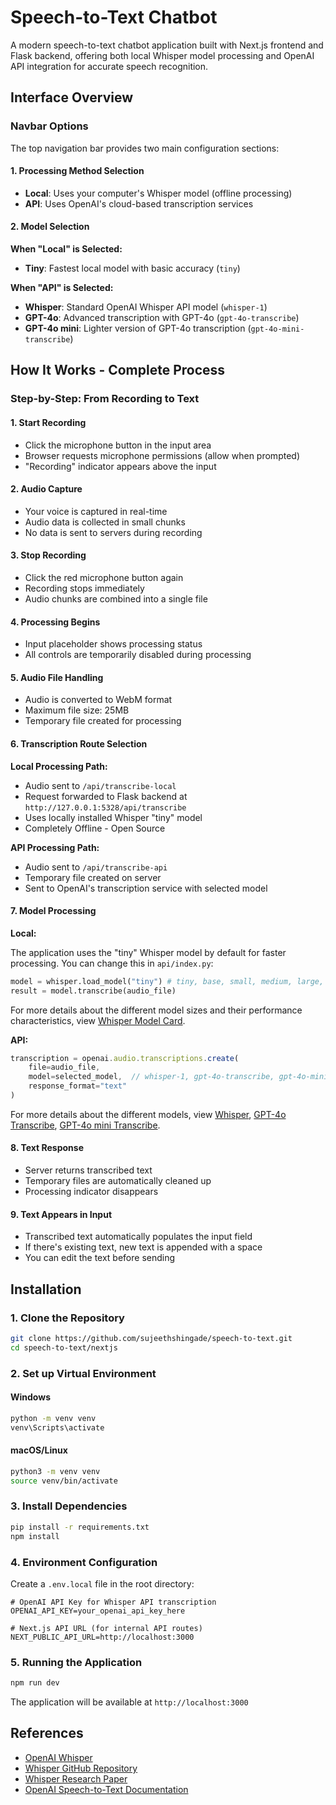 # Speech-to-Text Chatbot

A modern speech-to-text chatbot application built with Next.js frontend and Flask backend, offering both local Whisper model processing and OpenAI API integration for accurate speech recognition.

## Interface Overview

### Navbar Options

The top navigation bar provides two main configuration sections:

#### 1. Processing Method Selection

- **Local**: Uses your computer's Whisper model (offline processing)
- **API**: Uses OpenAI's cloud-based transcription services

#### 2. Model Selection

**When "Local" is Selected:**

- **Tiny**: Fastest local model with basic accuracy (`tiny`)

**When "API" is Selected:**

- **Whisper**: Standard OpenAI Whisper API model (`whisper-1`)
- **GPT-4o**: Advanced transcription with GPT-4o (`gpt-4o-transcribe`)
- **GPT-4o mini**: Lighter version of GPT-4o transcription (`gpt-4o-mini-transcribe`)

## How It Works - Complete Process

### Step-by-Step: From Recording to Text

#### 1. **Start Recording**

- Click the microphone button in the input area
- Browser requests microphone permissions (allow when prompted)
- "Recording" indicator appears above the input

#### 2. **Audio Capture**

- Your voice is captured in real-time
- Audio data is collected in small chunks
- No data is sent to servers during recording

#### 3. **Stop Recording**

- Click the red microphone button again
- Recording stops immediately
- Audio chunks are combined into a single file

#### 4. **Processing Begins**

- Input placeholder shows processing status
- All controls are temporarily disabled during processing

#### 5. **Audio File Handling**

- Audio is converted to WebM format
- Maximum file size: 25MB
- Temporary file created for processing

#### 6. **Transcription Route Selection**

**Local Processing Path:**

- Audio sent to `/api/transcribe-local`
- Request forwarded to Flask backend at `http://127.0.0.1:5328/api/transcribe`
- Uses locally installed Whisper "tiny" model
- Completely Offline - Open Source

**API Processing Path:**

- Audio sent to `/api/transcribe-api`
- Temporary file created on server
- Sent to OpenAI's transcription service with selected model

#### 7. **Model Processing**

**Local:**

The application uses the "tiny" Whisper model by default for faster processing. You can change this in `api/index.py`:

```python
model = whisper.load_model("tiny") # tiny, base, small, medium, large, turbo
result = model.transcribe(audio_file)
```

For more details about the different model sizes and their performance characteristics, view [Whisper Model Card](https://github.com/openai/whisper/blob/main/model-card.md).

**API:**

```javascript
transcription = openai.audio.transcriptions.create(
    file=audio_file,
    model=selected_model,  // whisper-1, gpt-4o-transcribe, gpt-4o-mini-transcribe
    response_format="text"
)
```

For more details about the different models, view [Whisper](https://platform.openai.com/docs/models/whisper-1), [GPT-4o Transcribe](https://platform.openai.com/docs/models/gpt-4o-transcribe), [GPT-4o mini Transcribe](https://platform.openai.com/docs/models/gpt-4o-mini-transcribe).

#### 8. **Text Response**

- Server returns transcribed text
- Temporary files are automatically cleaned up
- Processing indicator disappears

#### 9. **Text Appears in Input**

- Transcribed text automatically populates the input field
- If there's existing text, new text is appended with a space
- You can edit the text before sending

## Installation

### 1. Clone the Repository

```bash
git clone https://github.com/sujeethshingade/speech-to-text.git
cd speech-to-text/nextjs
```

### 2. Set up Virtual Environment

#### Windows

```bash
python -m venv venv
venv\Scripts\activate
```

#### macOS/Linux

```bash
python3 -m venv venv
source venv/bin/activate
```

### 3. Install Dependencies

```bash
pip install -r requirements.txt
npm install
```

### 4. Environment Configuration

Create a `.env.local` file in the root directory:

```env
# OpenAI API Key for Whisper API transcription
OPENAI_API_KEY=your_openai_api_key_here

# Next.js API URL (for internal API routes)
NEXT_PUBLIC_API_URL=http://localhost:3000
```

### 5. Running the Application

```bash
npm run dev
```

The application will be available at `http://localhost:3000`

## References

- [OpenAI Whisper](https://openai.com/index/whisper/)
- [Whisper GitHub Repository](https://github.com/openai/whisper)
- [Whisper Research Paper](https://cdn.openai.com/papers/whisper.pdf)
- [OpenAI Speech-to-Text Documentation](https://platform.openai.com/docs/guides/speech-to-text)
